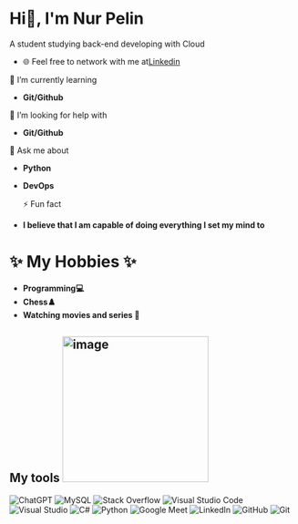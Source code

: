# Hi👋, I'm Nur Pelin

A student studying back-end developing with Cloud
- 🌐 Feel free to network with me at[Linkedin](https://www.linkedin.com/in/nur-pelin-demirel-25885128b/)<br/>


 🔭 I’m currently learning
- **Git/Github**

 🤝 I’m looking for help with
-  **Git/Github**

  💬 Ask me about
- **Python**
- **DevOps**

  ⚡ Fun fact
-  **I believe that I am capable of doing everything I set my mind to**

  # ✨ My Hobbies ✨
  - **Programming💻**
  - **Chess♟️**
  - **Watching movies and series 🍿**


## My  tools <img width="256" height="256" alt="image" src="https://github.com/user-attachments/assets/10f15dce-daa3-402b-a70d-2ea7e752befb" />

![ChatGPT](https://img.shields.io/badge/chatGPT-74aa9c?style=for-the-badge&logo=openai&logoColor=white)
![MySQL](https://img.shields.io/badge/mysql-4479A1.svg?style=for-the-badge&logo=mysql&logoColor=white)
![Stack Overflow](https://img.shields.io/badge/-Stackoverflow-FE7A16?style=for-the-badge&logo=stack-overflow&logoColor=white)
![Visual Studio Code](https://img.shields.io/badge/Visual%20Studio%20Code-0078d7.svg?style=for-the-badge&logo=visual-studio-code&logoColor=white)
![Visual Studio](https://img.shields.io/badge/Visual%20Studio-5C2D91.svg?style=for-the-badge&logo=visual-studio&logoColor=white)
![C#](https://img.shields.io/badge/c%23-%23239120.svg?style=for-the-badge&logo=csharp&logoColor=white)
![Python](https://img.shields.io/badge/python-3670A0?style=for-the-badge&logo=python&logoColor=ffdd54)
![Google Meet](https://img.shields.io/badge/Google%20Meet-00897B?style=for-the-badge&logo=google-meet&logoColor=white)
![LinkedIn](https://img.shields.io/badge/linkedin-%230077B5.svg?style=for-the-badge&logo=linkedin&logoColor=white)
![GitHub](https://img.shields.io/badge/github-%23121011.svg?style=for-the-badge&logo=github&logoColor=white)
![Git](https://img.shields.io/badge/git-%23F05033.svg?style=for-the-badge&logo=git&logoColor=white)








